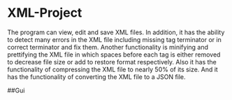 # XML-Project
The program can view, edit and save XML files. In addition, it has the ability to detect many errors in the XML file including missing tag terminator or in correct terminator and fix them. Another functionality is minifying and prettifying the XML file in which spaces before each tag is either removed to decrease file size or add to restore format respectively. Also it has the functionality of compressing the XML file to nearly 50% of its size. And it has the functionality of converting the XML file to a JSON file.

##Gui

